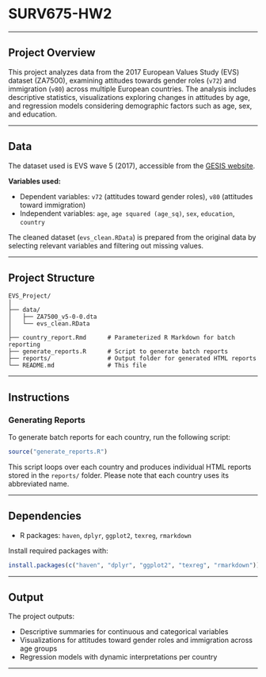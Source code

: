 # SURV675-HW2
---

## Project Overview

This project analyzes data from the 2017 European Values Study (EVS) dataset (ZA7500), examining attitudes towards gender roles (`v72`) and immigration (`v80`) across multiple European countries. The analysis includes descriptive statistics, visualizations exploring changes in attitudes by age, and regression models considering demographic factors such as age, sex, and education.

---

## Data

The dataset used is EVS wave 5 (2017), accessible from the [GESIS website](https://search.gesis.org/research_data/ZA7500).

**Variables used:**
- Dependent variables: `v72` (attitudes toward gender roles), `v80` (attitudes toward immigration)
- Independent variables: `age`, `age squared (age_sq)`, `sex`, `education`, `country`

The cleaned dataset (`evs_clean.RData`) is prepared from the original data by selecting relevant variables and filtering out missing values.

---

## Project Structure

```
EVS_Project/
│
├── data/
│   ├── ZA7500_v5-0-0.dta
│   └── evs_clean.RData
│
├── country_report.Rmd      # Parameterized R Markdown for batch reporting
├── generate_reports.R      # Script to generate batch reports
├── reports/                # Output folder for generated HTML reports
└── README.md               # This file
```

---

## Instructions

### Generating Reports

To generate batch reports for each country, run the following script:

```R
source("generate_reports.R")
```

This script loops over each country and produces individual HTML reports stored in the `reports/` folder. Please note that each country uses its abbreviated name.

---

## Dependencies

- R packages: `haven`, `dplyr`, `ggplot2`, `texreg`, `rmarkdown`

Install required packages with:

```R
install.packages(c("haven", "dplyr", "ggplot2", "texreg", "rmarkdown"))
```

---

## Output

The project outputs:
- Descriptive summaries for continuous and categorical variables
- Visualizations for attitudes toward gender roles and immigration across age groups
- Regression models with dynamic interpretations per country

---
